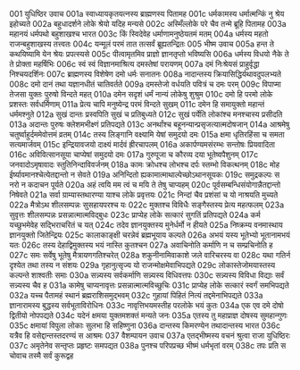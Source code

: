 001  युधिष्ठिर उवाच
001a स्वाध्यायकृतयत्नस्य ब्राह्मणस्य पितामह
001c धर्मकामस्य धर्मात्मन्किं नु श्रेय इहोच्यते
002a बहुधादर्शने लोके श्रेयो यदिह मन्यसे
002c अस्मिँल्लोके परे चैव तन्मे ब्रूहि पितामह
003a महानयं धर्मपथो बहुशाखश्च भारत
003c किं स्विदेवेह धर्माणामनुष्ठेयतमं मतम्
004a धर्मस्य महतो राजन्बहुशाखस्य तत्त्वतः
004c यन्मूलं परमं तात तत्सर्वं ब्रूह्यतन्द्रितः
005  भीष्म उवाच
005a हन्त ते कथयिष्यामि येन श्रेयः प्रपत्स्यसे
005c पीत्वामृतमिव प्राज्ञो ज्ञानतृप्तो भविष्यसि
006a धर्मस्य विधयो नैके ते ते प्रोक्ता महर्षिभिः
006c स्वं स्वं विज्ञानमाश्रित्य दमस्तेषां परायणम्
007a दमं निःश्रेयसं प्राहुर्वृद्धा निश्चयदर्शिनः
007c ब्राह्मणस्य विशेषेण दमो धर्मः सनातनः
008a नादान्तस्य क्रियासिद्धिर्यथावदुपलभ्यते
008c दमो दानं तथा यज्ञानधीतं चातिवर्तते
009a दमस्तेजो वर्धयति पवित्रं च दमः परम्
009c विपाप्मा तेजसा युक्तः पुरुषो विन्दते महत्
010a दमेन सदृशं धर्मं नान्यं लोकेषु शुश्रुम
010c दमो हि परमो लोके प्रशस्तः सर्वधर्मिणाम्
011a प्रेत्य चापि मनुष्येन्द्र परमं विन्दते सुखम्
011c दमेन हि समायुक्तो महान्तं धर्ममश्नुते
012a सुखं दान्तः प्रस्वपिति सुखं च प्रतिबुध्यते
012c सुखं पर्येति लोकांश्च मनश्चास्य प्रसीदति
013a अदान्तः पुरुषः क्लेशमभीक्ष्णं प्रतिपद्यते
013c अनर्थांश्च बहूनन्यान्प्रसृजत्यात्मदोषजान्
014a आश्रमेषु चतुर्ष्वाहुर्दममेवोत्तमं व्रतम्
014c तस्य लिङ्गानि वक्ष्यामि येषां समुदयो दमः
015a क्षमा धृतिरहिंसा च समता सत्यमार्जवम्
015c इन्द्रियावजयो दाक्ष्यं मार्दवं ह्रीरचापलम्
016a अकार्पण्यमसंरम्भः सन्तोषः प्रियवादिता
016c अविवित्सानसूया चाप्येषां समुदयो दमः
017a गुरुपूजा च कौरव्य दया भूतेष्वपैशुनम्
017c जनवादोऽमृषावादः स्तुतिनिन्दाविवर्जनम्
018a कामः क्रोधश्च लोभश्च दर्पः स्तम्भो विकत्थनम्
018c मोह ईर्ष्यावमानश्चेत्येतद्दान्तो न सेवते
019a अनिन्दितो ह्यकामात्माथाल्पेच्छोऽथानसूयकः
019c समुद्रकल्पः स नरो न कदाचन पूर्यते
020a अहं त्वयि मम त्वं च मयि ते तेषु चाप्यहम्
020c पूर्वसम्बन्धिसंयोगान्नैतद्दान्तो निषेवते
021a सर्वा ग्राम्यास्तथारण्या याश्च लोके प्रवृत्तयः
021c निन्दां चैव प्रशंसां च यो नाश्रयति मुच्यते
022a मैत्रोऽथ शीलसम्पन्नः सुसहायपरश्च यः
022c मुक्तश्च विविधैः सङ्गैस्तस्य प्रेत्य महत्फलम्
023a सुवृत्तः शीलसम्पन्नः प्रसन्नात्मात्मविद्बुधः
023c प्राप्येह लोके सत्कारं सुगतिं प्रतिपद्यते
024a कर्म यच्छुभमेवेह सद्भिराचरितं च यत्
024c तदेव ज्ञानयुक्तस्य मुनेर्धर्मो न हीयते
025a निष्क्रम्य वनमास्थाय ज्ञानयुक्तो जितेन्द्रियः
025c कालाकाङ्क्षी चरन्नेवं ब्रह्मभूयाय कल्पते
026a अभयं यस्य भूतेभ्यो भूतानामभयं यतः
026c तस्य देहाद्विमुक्तस्य भयं नास्ति कुतश्चन
027a अवाचिनोति कर्माणि न च सम्प्रचिनोति ह
027c समः सर्वेषु भूतेषु मैत्रायणगतिश्चरेत्
028a शकुनीनामिवाकाशे जले वारिचरस्य वा
028c यथा गतिर्न दृश्येत तथा तस्य न संशयः
029a गृहानुत्सृज्य यो राजन्मोक्षमेवाभिपद्यते
029c लोकास्तेजोमयास्तस्य कल्पन्ते शाश्वतीः समाः
030a सन्न्यस्य सर्वकर्माणि सन्न्यस्य विधिवत्तपः
030c सन्न्यस्य विविधा विद्याः सर्वं सन्न्यस्य चैव ह
031a कामेषु चाप्यनावृत्तः प्रसन्नात्मात्मविच्छुचिः
031c प्राप्येह लोके सत्कारं स्वर्गं समभिपद्यते
032a यच्च पैतामहं स्थानं ब्रह्मराशिसमुद्भवम्
032c गुहायां पिहितं नित्यं तद्दमेनाभिपद्यते
033a ज्ञानारामस्य बुद्धस्य सर्वभूताविरोधिनः
033c नावृत्तिभयमस्तीह परलोके भयं कुतः
034a एक एव दमे दोषो द्वितीयो नोपपद्यते
034c यदेनं क्षमया युक्तमशक्तं मन्यते जनः
035a एतस्य तु महाप्राज्ञ दोषस्य सुमहान्गुणः
035c क्षमायां विपुला लोकाः सुलभा हि सहिष्णुना
036a दान्तस्य किमरण्येन तथादान्तस्य भारत
036c यत्रैव हि वसेद्दान्तस्तदरण्यं स आश्रमः
037  वैशम्पायन उवाच
037a एतद्भीष्मस्य वचनं श्रुत्वा राजा युधिष्ठिरः
037c अमृतेनेव सन्तृप्तः प्रहृष्टः समपद्यत
038a पुनश्च परिपप्रच्छ भीष्मं धर्मभृतां वरम्
038c तपः प्रति स चोवाच तस्मै सर्वं कुरूद्वह


